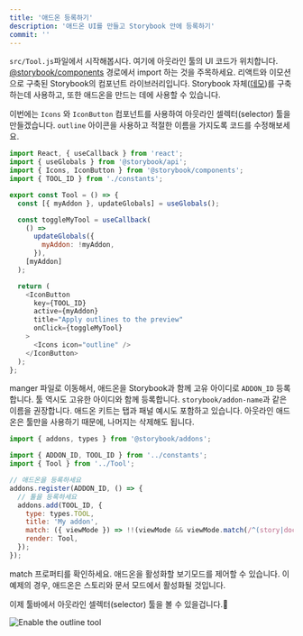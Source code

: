 ```yaml
---
title: '애드온 등록하기'
description: '애드온 UI를 만들고 Storybook 안에 등록하기'
commit: ''
---
```


`src/Tool.js`파일에서 시작해봅시다. 여기에 아웃라인 툴의 UI 코드가 위치합니다. [@storybook/components](https://www.npmjs.com/package/@storybook/components) 경로에서 import 하는 것을 주목하세요. 리액트와 이모션으로 구축된 Storybook의 컴포넌트 라이브러리입니다. Storybook 자체([데모](https://next--storybookjs.netlify.app/official-storybook/))를 구축하는데 사용하고, 또한 애드온을 만드는 데에 사용할 수 있습니다.

이번에는 `Icons` 와 `IconButton` 컴포넌트를 사용하여 아웃라인 셀렉터(selector) 툴을 만들겠습니다. `outline` 아이콘을 사용하고 적절한 이름을 가지도록 코드를 수정해보세요.

```js:title=src/Tool.js
import React, { useCallback } from 'react';
import { useGlobals } from '@storybook/api';
import { Icons, IconButton } from '@storybook/components';
import { TOOL_ID } from './constants';

export const Tool = () => {
  const [{ myAddon }, updateGlobals] = useGlobals();

  const toggleMyTool = useCallback(
    () =>
      updateGlobals({
        myAddon: !myAddon,
      }),
    [myAddon]
  );

  return (
    <IconButton
      key={TOOL_ID}
      active={myAddon}
      title="Apply outlines to the preview"
      onClick={toggleMyTool}
    >
      <Icons icon="outline" />
    </IconButton>
  );
};
```

manger 파일로 이동해서, 애드온을 Storybook과 함께 고유 아이디로 `ADDON_ID` 등록합니다. 
툴 역시도 고유한 아이디와 함께 등록합니다. `storybook/addon-name`과 같은 이름을 권장합니다. 애드온 키트는 탭과 패널 예시도 포함하고 있습니다. 아웃라인 애드온은 툴만을 사용하기 때문에, 나머지는 삭제해도 됩니다.


```js:title=src/preset/manager.js
import { addons, types } from '@storybook/addons';

import { ADDON_ID, TOOL_ID } from '../constants';
import { Tool } from '../Tool';

// 애드온을 등록하세요
addons.register(ADDON_ID, () => {
  // 툴을 등록하세요
  addons.add(TOOL_ID, {
    type: types.TOOL,
    title: 'My addon',
    match: ({ viewMode }) => !!(viewMode && viewMode.match(/^(story|docs)$/)),
    render: Tool,
  });
});
```

match 프로퍼티를 확인하세요. 애드온을 활성화할 보기모드를 제어할 수 있습니다. 이 예제의 경우, 애드온은 스토리와 문서 모드에서 활성화될 것입니다.

이제 툴바에서 아웃라인 셀렉터(selector) 툴을 볼 수 있을겁니다.🎉

![Enable the outline tool](../../images/outline-tool.png)
